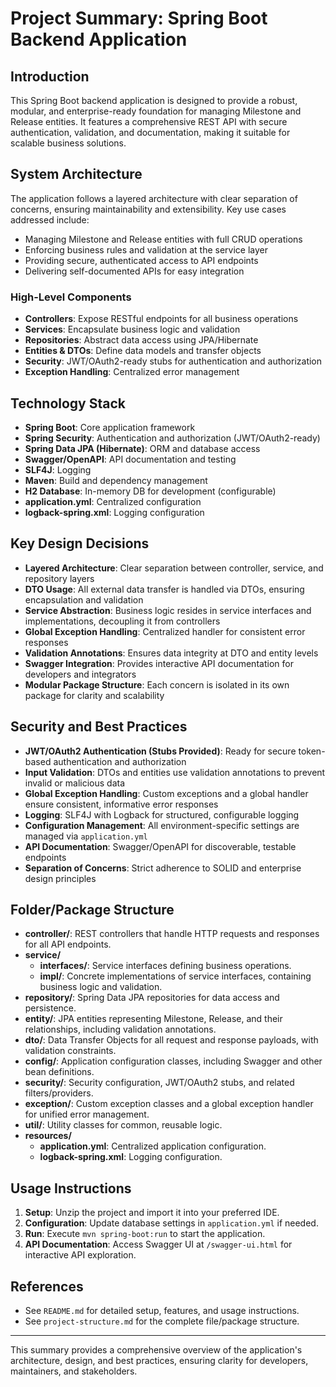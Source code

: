# Project Summary: Spring Boot Backend Application

## Introduction
This Spring Boot backend application is designed to provide a robust, modular, and enterprise-ready foundation for managing Milestone and Release entities. It features a comprehensive REST API with secure authentication, validation, and documentation, making it suitable for scalable business solutions.

## System Architecture
The application follows a layered architecture with clear separation of concerns, ensuring maintainability and extensibility. Key use cases addressed include:
- Managing Milestone and Release entities with full CRUD operations
- Enforcing business rules and validation at the service layer
- Providing secure, authenticated access to API endpoints
- Delivering self-documented APIs for easy integration

### High-Level Components
- **Controllers**: Expose RESTful endpoints for all business operations
- **Services**: Encapsulate business logic and validation
- **Repositories**: Abstract data access using JPA/Hibernate
- **Entities & DTOs**: Define data models and transfer objects
- **Security**: JWT/OAuth2-ready stubs for authentication and authorization
- **Exception Handling**: Centralized error management

## Technology Stack
- **Spring Boot**: Core application framework
- **Spring Security**: Authentication and authorization (JWT/OAuth2-ready)
- **Spring Data JPA (Hibernate)**: ORM and database access
- **Swagger/OpenAPI**: API documentation and testing
- **SLF4J**: Logging
- **Maven**: Build and dependency management
- **H2 Database**: In-memory DB for development (configurable)
- **application.yml**: Centralized configuration
- **logback-spring.xml**: Logging configuration

## Key Design Decisions
- **Layered Architecture**: Clear separation between controller, service, and repository layers
- **DTO Usage**: All external data transfer is handled via DTOs, ensuring encapsulation and validation
- **Service Abstraction**: Business logic resides in service interfaces and implementations, decoupling it from controllers
- **Global Exception Handling**: Centralized handler for consistent error responses
- **Validation Annotations**: Ensures data integrity at DTO and entity levels
- **Swagger Integration**: Provides interactive API documentation for developers and integrators
- **Modular Package Structure**: Each concern is isolated in its own package for clarity and scalability

## Security and Best Practices
- **JWT/OAuth2 Authentication (Stubs Provided)**: Ready for secure token-based authentication and authorization
- **Input Validation**: DTOs and entities use validation annotations to prevent invalid or malicious data
- **Global Exception Handling**: Custom exceptions and a global handler ensure consistent, informative error responses
- **Logging**: SLF4J with Logback for structured, configurable logging
- **Configuration Management**: All environment-specific settings are managed via `application.yml`
- **API Documentation**: Swagger/OpenAPI for discoverable, testable endpoints
- **Separation of Concerns**: Strict adherence to SOLID and enterprise design principles

## Folder/Package Structure

- **controller/**: REST controllers that handle HTTP requests and responses for all API endpoints.
- **service/**
  - **interfaces/**: Service interfaces defining business operations.
  - **impl/**: Concrete implementations of service interfaces, containing business logic and validation.
- **repository/**: Spring Data JPA repositories for data access and persistence.
- **entity/**: JPA entities representing Milestone, Release, and their relationships, including validation annotations.
- **dto/**: Data Transfer Objects for all request and response payloads, with validation constraints.
- **config/**: Application configuration classes, including Swagger and other bean definitions.
- **security/**: Security configuration, JWT/OAuth2 stubs, and related filters/providers.
- **exception/**: Custom exception classes and a global exception handler for unified error management.
- **util/**: Utility classes for common, reusable logic.
- **resources/**
  - **application.yml**: Centralized application configuration.
  - **logback-spring.xml**: Logging configuration.

## Usage Instructions
1. **Setup**: Unzip the project and import it into your preferred IDE.
2. **Configuration**: Update database settings in `application.yml` if needed.
3. **Run**: Execute `mvn spring-boot:run` to start the application.
4. **API Documentation**: Access Swagger UI at `/swagger-ui.html` for interactive API exploration.

## References
- See `README.md` for detailed setup, features, and usage instructions.
- See `project-structure.md` for the complete file/package structure.

---

This summary provides a comprehensive overview of the application's architecture, design, and best practices, ensuring clarity for developers, maintainers, and stakeholders.